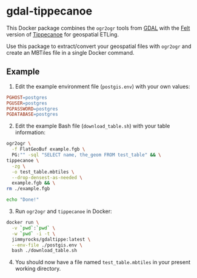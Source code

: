 
# gdal-tippecanoe

This Docker package combines the `ogr2ogr` tools from [GDAL](https://github.com/OSGeo/gdal/tree/master/docker) with the [Felt](https://felt.com/) version of [Tippecanoe](https://github.com/felt/tippecanoe) for geospatial ETLing.

Use this package to extract/convert your geospatial files with `ogr2ogr` and create an MBTiles file in a single Docker command.

## Example

1.  Edit the example environment file (`postgis.env`) with your own values:

```makefile
PGHOST=postgres
PGUSER=postgres
PGPASSWORD=postgres
PGDATABASE=postgres
```

2.  Edit the example Bash file (`download_table.sh`) with your table information:

```bash
ogr2ogr \
  -f FlatGeoBuf example.fgb \
  PG:"" -sql "SELECT name, the_geom FROM test_table" && \
tippecanoe \
  -zg \
  -o test_table.mbtiles \
  --drop-densest-as-needed \
  example.fgb && \
rm ./example.fgb

echo "Done!"
``` 

3.  Run `ogr2ogr` and `tippecanoe` in Docker:

```bash
docker run \
  -v `pwd`:`pwd` \
  -w `pwd` -i -t \
  jimmyrocks/gdaltippe:latest \
  --env-file ./postgis.env \
  bash ./download_table.sh
``` 

4.  You should now have a file named `test_table.mbtiles` in your present working directory.
